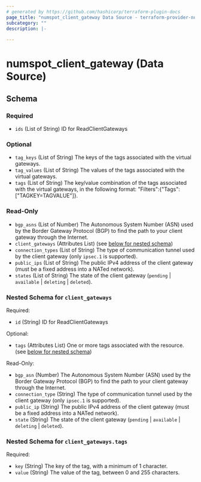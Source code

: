 ```yaml
---
# generated by https://github.com/hashicorp/terraform-plugin-docs
page_title: "numspot_client_gateway Data Source - terraform-provider-numspot"
subcategory: ""
description: |-
  
---
```


# numspot_client_gateway (Data Source)





<!-- schema generated by tfplugindocs -->
## Schema

### Required

- `ids` (List of String) ID for ReadClientGateways

### Optional

- `tag_keys` (List of String) The keys of the tags associated with the virtual gateways.
- `tag_values` (List of String) The values of the tags associated with the virtual gateways.
- `tags` (List of String) The key/value combination of the tags associated with the virtual gateways, in the following format: "Filters":{"Tags":["TAGKEY=TAGVALUE"]}.

### Read-Only

- `bgp_asns` (List of Number) The Autonomous System Number (ASN) used by the Border Gateway Protocol (BGP) to find the path to your client gateway through the Internet.
- `client_gateways` (Attributes List) (see [below for nested schema](#nestedatt--client_gateways))
- `connection_types` (List of String) The type of communication tunnel used by the client gateway (only `ipsec.1` is supported).
- `public_ips` (List of String) The public IPv4 address of the client gateway (must be a fixed address into a NATed network).
- `states` (List of String) The state of the client gateway (`pending` \| `available` \| `deleting` \| `deleted`).

<a id="nestedatt--client_gateways"></a>
### Nested Schema for `client_gateways`

Required:

- `id` (String) ID for ReadClientGateways

Optional:

- `tags` (Attributes List) One or more tags associated with the resource. (see [below for nested schema](#nestedatt--client_gateways--tags))

Read-Only:

- `bgp_asn` (Number) The Autonomous System Number (ASN) used by the Border Gateway Protocol (BGP) to find the path to your client gateway through the Internet.
- `connection_type` (String) The type of communication tunnel used by the client gateway (only `ipsec.1` is supported).
- `public_ip` (String) The public IPv4 address of the client gateway (must be a fixed address into a NATed network).
- `state` (String) The state of the client gateway (`pending` \| `available` \| `deleting` \| `deleted`).

<a id="nestedatt--client_gateways--tags"></a>
### Nested Schema for `client_gateways.tags`

Required:

- `key` (String) The key of the tag, with a minimum of 1 character.
- `value` (String) The value of the tag, between 0 and 255 characters.
